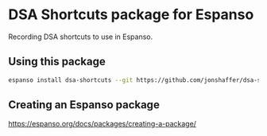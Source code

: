 # DSA Shortcuts package for Espanso

Recording DSA shortcuts to use in Espanso.

## Using this package

```bash
espanso install dsa-shortcuts --git https://github.com/jonshaffer/dsa-shortcuts --external
```

## Creating an Espanso package

<https://espanso.org/docs/packages/creating-a-package/>
